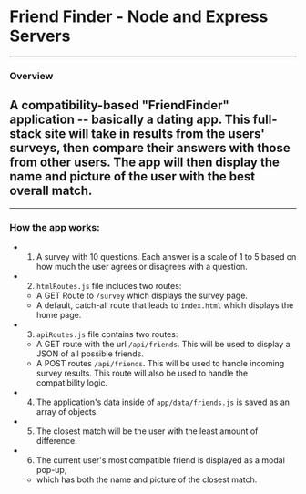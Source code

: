 # Friend Finder - Node and Express Servers
---
### Overview

  ## A compatibility-based "FriendFinder" application -- basically a dating app. This full-stack site will take in results from the users' surveys, then compare their answers with those from other users. The app will then display the name and picture of the user with the best overall match.
---
### How the app works:

* 1. A survey with 10 questions. Each answer is a scale of 1 to 5 based on how much the user agrees or disagrees with a question.

* 2. `htmlRoutes.js` file includes two routes:

   * A GET Route to `/survey` which displays the survey page.
   * A default, catch-all route that leads to `index.html` which displays the home page.

* 3. `apiRoutes.js` file contains two routes:

   * A GET route with the url `/api/friends`. This will be used to display a JSON of all possible friends.
   * A POST routes `/api/friends`. This will be used to handle incoming survey results. This route will also be used to handle the compatibility logic.

* 4. The application's data inside of `app/data/friends.js` is saved as an array of objects.

* 5. The closest match will be the user with the least amount of difference.

* 6. The current user's most compatible friend is displayed as a modal pop-up,
   * which has both the name and picture of the closest match.

